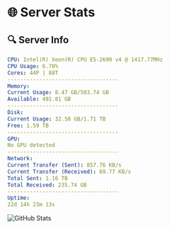 # 🌐 Server Stats
## 🔍 Server Info
```yaml
CPU: Intel(R) Xeon(R) CPU E5-2699 v4 @ 1417.77MHz
CPU Usage: 6.70%
Cores: 44P | 88T
-----------------------------------
Memory:
Current Usage: 8.47 GB/503.74 GB
Available: 491.81 GB
-----------------------------------
Disk:
Current Usage: 32.58 GB/1.71 TB
Free: 1.59 TB
-----------------------------------
GPU:
No GPU detected
-----------------------------------
Network:
Current Transfer (Sent): 857.76 KB/s
Current Transfer (Received): 69.77 KB/s
Total Sent: 1.16 TB
Total Received: 235.74 GB
-----------------------------------
Uptime:
22d 14h 23m 13s
```
![GitHub Stats](https://img.shields.io/badge/Updated-2025-05-12_07:32:01-blue)